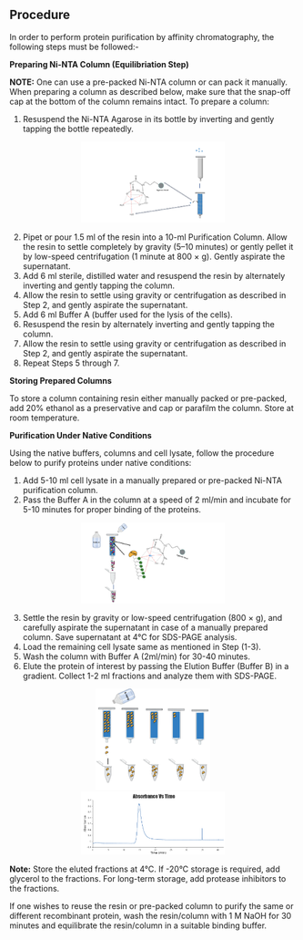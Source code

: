 ## Procedure

In order to perform protein purification by affinity chromatography, the following steps must be followed:-


**Preparing Ni-NTA Column (Equilibriation Step)**

**NOTE:** One can use a pre-packed Ni-NTA column or can pack it manually.
When preparing a column as described below, make sure that the snap-off cap at the bottom of the column remains intact. To prepare a column:

1.	Resuspend the Ni-NTA Agarose in its bottle by inverting and gently tapping the bottle repeatedly.
<div align="center">
<img src="./images/Slide1.PNG" width="50%">
</div>

2.	Pipet or pour 1.5 ml of the resin into a 10-ml Purification Column. Allow the resin to settle completely by gravity (5–10 minutes) or gently pellet it by low-speed centrifugation (1 minute at 800 × g). Gently aspirate the supernatant.
3.	Add 6 ml sterile, distilled water and resuspend the resin by alternately inverting and gently tapping the column.
4.	Allow the resin to settle using gravity or centrifugation as described in Step 2, and gently aspirate the supernatant.
5.	Add 6 ml Buffer A (buffer used for the lysis of the cells).
6.	Resuspend the resin by alternately inverting and gently tapping the column.
7.	Allow the resin to settle using gravity or centrifugation as described in Step 2, and gently aspirate the supernatant.
8.	Repeat Steps 5 through 7.


**Storing Prepared Columns**

To store a column containing resin either manually packed or pre-packed, add 20% ethanol as a preservative and cap or parafilm the column. Store at room temperature.


**Purification Under Native Conditions**

Using the native buffers, columns and cell lysate, follow the procedure below to purify proteins under native conditions:

1.	Add 5-10 ml cell lysate in a manually prepared or pre-packed Ni-NTA purification column.
2.	Pass the Buffer A in the column at a speed of 2 ml/min and incubate for 5-10 minutes for proper binding of the proteins.
<div align="center">
<img src="./images/Slide3.PNG" width="50%">
</div>

3.	Settle the resin by gravity or low-speed centrifugation (800 × g), and carefully aspirate the supernatant in case of a manually prepared column. Save supernatant at 4°C for SDS-PAGE analysis.
4.	Load the remaining cell lysate same as mentioned in Step (1-3).
5.	Wash the column with Buffer A (2ml/min) for 30-40 minutes. 
6.	Elute the protein of interest by passing the Elution Buffer (Buffer B) in a gradient. Collect 1-2 ml fractions and analyze them with SDS-PAGE.

<div align="center">
<img src="./images/Slide4.PNG" width="40%">
</div>

<div align="center">
<img src="./images/abvstimegraph.png" width="50%">
</div>

**Note:** Store the eluted fractions at 4°C. If -20°C storage is required, add glycerol to the fractions. For long-term storage, add protease inhibitors to the fractions.

If one wishes to reuse the resin or pre-packed column to purify the same or different recombinant protein, wash the resin/column with 1 M NaOH for 30 minutes and equilibrate the resin/column in a suitable binding buffer. 
